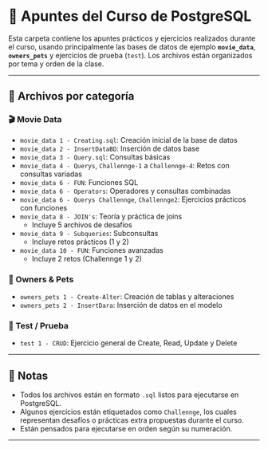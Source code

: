 # 📓 Apuntes del Curso de PostgreSQL

Esta carpeta contiene los apuntes prácticos y ejercicios realizados durante el curso, usando principalmente las bases de datos de ejemplo **`movie_data`**, **`owners_pets`** y ejercicios de prueba (`test`). Los archivos están organizados por tema y orden de la clase.

---

## 📁 Archivos por categoría

### 🎬 Movie Data
- `movie_data 1 - Creating.sql`: Creación inicial de la base de datos
- `movie_data 2 - InsertDataBD`: Inserción de datos base
- `movie_data 3 - Query.sql`: Consultas básicas
- `movie_data 4 - Querys`, `Challennge-1` a `Challennge-4`: Retos con consultas variadas
- `movie_data 6 - FUN`: Funciones SQL
- `movie_data 6 - Operators`: Operadores y consultas combinadas
- `movie_data 6 - Querys Challennge`, `Challennge2`: Ejercicios prácticos con funciones
- `movie_data 8 - JOIN's`: Teoría y práctica de joins
  - Incluye 5 archivos de desafíos
- `movie_data 9 - Subqueries`: Subconsultas
  - Incluye retos prácticos (1 y 2)
- `movie_data 10 - FUN`: Funciones avanzadas
  - Incluye 2 retos (Challennge 1 y 2)

### 🐶 Owners & Pets
- `owners_pets 1 - Create-Alter`: Creación de tablas y alteraciones
- `owners_pets 2 - InsertDara`: Inserción de datos en el modelo

### 🧪 Test / Prueba
- `test 1 - CRUD`: Ejercicio general de Create, Read, Update y Delete

---

## 📌 Notas

- Todos los archivos están en formato `.sql` listos para ejecutarse en PostgreSQL.
- Algunos ejercicios están etiquetados como `Challennge`, los cuales representan desafíos o prácticas extra propuestas durante el curso.
- Están pensados para ejecutarse en orden según su numeración.

---

